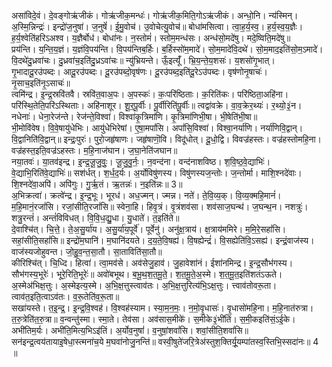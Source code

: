 

  
असा॑विदे॒वं। दे॒वङ्गोऋ॑जीकं। गोऋ॑जीक॒मन्धः॑। गोऋ॑जीक॒मिति॒गोऽऋ॑जीकं। अन्धो॒नि। न्य॑स्मिन्। अ॒स्मि॒न्निन्द्रः॑। इन्द्रो॑ज॒नुषा॑। ज॒नुषें॑। ई॒मु॒वोच॑। उ॒वोचेत्यु॒वोच॑॥ बोधा॑मसित्वा। त्वा॒ह॒र्य॒स्व॒। ह॒र्य॒स्व॒य॒ज्ञैः। ह॒र्य॒श्वेति॑हरिऽअश्व। य॒ज्ञैर्बोध॑। बोधा॑नः। न॒स्तोमं॑। स्तोम॒मन्ध॑सः। अन्ध॑सो॒मदे॑षु। मदे॒ष्विति॒मदे॑षु॥  
प्रय॑न्ति। य॒न्ति॒य॒ज्ञं। य॒ज्ञंवि॒पय॑न्ति। वि॒पय॑न्तिब॒र्हिः। ब॒र्हिस्सो॑म॒मादे॑। सो॒म॒मादे॑वि॒दथे॑। सो॒म॒माद॒इति॑सो॒म॒ऽमादे॑। वि॒दथे॑दु॒ध्रवा॑चः। दु॒ध्रवा॑च॒इति॑दु॒ध्रऽवा॑चः॥ न्यु॑भ्रियन्ते। ऊँ॒इत्यूँ॑। भ्रि॒य॒न्ते॒य॒शसः॑। य॒शसो॑गृ॒भात्। गृ॒भादादू॒रउ॑पब्दः। आदू॒रउ॑पब्दः। दू॒रउ॑पब्दो॒वृष॑णः। दू॒रउ॑पब्द॒इति॑दू॒रेऽउ॑पब्दः। वृष॑णोनृ॒षाचः॑। नृ॒साच॒इति॑नृ॒ऽसाचः॑॥  
त्वमि॑न्द्र। इ॒न्द्र॒स्रवि॑तवै। स्रवि॑त॒वाअ॒पः। अ॒पस्कः॑। कः॒परि॑ष्ठिताः। क॒रिति॑कः। परि॑ष्ठिता॒अहि॑ना। परि॑स्थि॒तेति॒परि॑ऽस्थिताः। अहि॑नाशूर। शू॒र॒पू॒र्वीः। पू॒र्वीरिति॑पू॒र्वीः॥ त्वद्वा॑वक्रे। वा॒व॒क्रेर॒थ्यः॑। र॒थ्यो॒३॒॑न। नधेनाः॑। धेना॒रेज॑न्ते। रेज॑न्ते॒विश्वा॑। विश्वा॑कृ॒त्रिमा॑णि। कृ॒त्रिमा॑णिभी॒षा। भी॒षेति॑भी॒षा॥  
भी॒मोवि॑वेष। वि॒वे॒षायु॑धेभिः। आयु॑धेभिरेषां। ए॒षा॒मपां॑सि। अपां॑सि॒विश्वा॑। विश्वा॒नर्या॑णि। नर्या॑णिवि॒द्वान्। वि॒द्वानिति॑वि॒द्वान्॥ इन्द्रः॒पुरः॑। पुरो॒जहृ॑षाणः। जहृ॑षाणॊ॒वि। विदू॑धोत्। दू॒धो॒द्वि। विवज्र॑हस्तः। वज्र॑हस्तोमहि॒ना। वज्र॑हस्त॒इति॒वज्र॑ऽहस्तः। म॒हि॒नाज॑घान। ज॒घा॒नेति॑जघान॥  
नया॒तवः॑। या॒तव॑इन्द्र। इ॒न्द्र॒जू॒जु॒वुः॒। जू॒जु॒वु॒र्नः॒। न॒वन्द॑ना। वन्द॑नाशविष्ठ। श॒वि॒ष्ठ॒वे॒द्याभिः॑। वे॒द्याभि॒रिति॑वे॒द्याभिः॑॥ सश॑र्धत्। श॒र्ध॒द॒र्यः। अ॒र्योविषु॑णस्य। विषु॑णस्यज॒न्तोः। ज॒न्तोर्मा। माशि॒श्नदे॑वाः। शि॒श्नदे॑वा॒अपि॑। अपि॑गुः। गु॒र्ऋ॒तं। ऋ॒तन्नः॑। न॒इति॑न्नः॥ 3॥  
अ॒भिक्रत्वा॑। क्रत्वे॑न्द्र। इ॒न्द्र॒भूः। भूरध॑। अध॒ज्मन्। ज्मन्न। नते॑। ते॒वि॒व्य॒क्। वि॒व्य॒क्महि॒मानं॑। म॒हि॒मानं॒रजां॑सि। रजां॒सीति॒रजां॑सि॥ स्वेना॒हि। हिवृ॒त्रं। वृ॒त्रंशव॑सा। शव॑साज॒घन्थ॑। ज॒घन्थ॒न। नशत्रुः॑। शत्रु॒रन्तं॑। अन्तं॑विविधत्। वि॒वि॒ध॒द्यु॒धा। यु॒धाते॑। त॒इति॑ते॥  
दे॒वाश्चि॑त्। चि॒त्ते॒। ते॒अ॒सु॒र्या॑य। अ॒सु॒र्या॑य॒पूर्वे॑। पूर्वेनु॑। अनु॑क्ष॒त्राय॑। क्ष॒त्राय॑ममिरे। म॒मि॒रे॒सहां॑सि। सहां॒सीति॒सहां॑सि॥ इन्द्रो॑म॒घानि॑। म॒घानि॑दयते। द॒य॒ते॒वि॒षह्य॑। वि॒षह्येन्द्रं॑। वि॒सह्येति॑वि॒ऽसह्य॑। इन्द्रं॒वाज॑स्य। वाज॑स्यजोहुवन्त। जो॒हु॒व॒न्त॒सा॒तौ। सा॒ताविति॑सा॒तौ॥  
कीरिश्चि॑त्। चि॒ध्दि। हित्वा॑। त्वा॒मव॑से। अव॑सेजु॒हाव॑। जु॒हावेशा॑नं। ईशा॑नमिन्द्र। इ॒न्द्र॒सौभ॑गस्य। सौभ॑गस्य॒भूरेः॑। भूरे॒रिति॒भूरेः॑॥ अवो॑बभूथ। ब॒भू॒थ॒श॒त॒मू॒ते॒। श॒त॒मू॒ते॒अ॒स्मे। श॒त॒मू॒त॒इति॑शतंऽऊते। अ॒स्मेअ॑भिक्ष॒त्तुः। अ॒स्मेइत्य॒स्मे। अ॒भि॒क्ष॒त्तुस्त्वाव॑तः। अ॒भि॒क्ष॒त्तुरित्य॑भि॒ऽक्ष॒त्तुः। त्त्वाव॑तोवरू॒ता। त्वाव॑त॒इति॒त्वाऽव॑तः। व॒रू॒तेति॑व॒रू॒ता॥  
सखा॑यस्ते। त॒इ॒न्द्र॒। इ॒न्द्र॒वि॒श्वह॑। वि॒श्वह॑स्याम। स्या॒म॒न॒मः॒। न॒मो॒वृ॒धासः॑। वृ॒धासो॑महि॒ना। म॒हि॒नात॑रुत्रा। त॒रु॒त्रेति॑त॒रु॒त्रा॥ व॒न्वन्तु॑स्मा। स्मा॒ते। तेव॑सा। अव॑सास॒मीके॑। स॒मीके३॒॑भी॑तिं। स॒मी॒कइति॑सं॒ऽई॒के। अभी॑तिम॒र्यः। अभी॑ति॒मित्य॒भिऽइ॑तिं। अ॒र्योव॒नुषां॑। व॒नुषां॒शवां॑सि। शवां॒सीति॒शवां॑सि॥  
सन॑इन्द्र॒त्वय॑तायाइ॒षेधा॒स्त्मना॑च॒ये म॒घवा॑नोजु॒नन्ति॑॥ वस्वी॒षुते॑जरि॒त्रेअ॑स्तुश॒क्तिर्यू॒यम्पा॑तस्व॒स्तिभि॒स्सदा॑नः॥ 4 ॥  
